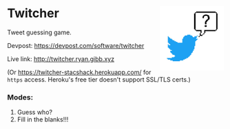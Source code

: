 # Twitcher <img align="right" width="150" height="150" src="https://github.com/RyanGibb/twitcher/blob/master/static/resources/logo3.jpg">  
Tweet guessing game.

Devpost: https://devpost.com/software/twitcher

Live link: http://twitcher.ryan.gibb.xyz

(Or https://twitcher-stacshack.herokuapp.com/ for `https` access. Heroku's free tier doesn't support SSL/TLS certs.)

### Modes:
  1. Guess who?
  2. Fill in the blanks!!!
